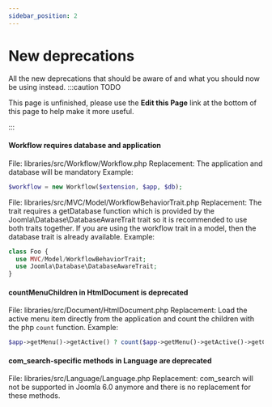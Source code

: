 ```yaml
---
sidebar_position: 2
---
```


New deprecations
===============
All the new deprecations that should be aware of and what you should now be using instead.
:::caution TODO

This page is unfinished, please use the **Edit this Page** link at the bottom of this page to help make it more useful.

:::

#### Workflow requires database and application

File: libraries/src/Workflow/Workflow.php
Replacement: The application and database will be mandatory
Example:
```php
$workflow = new Workflow($extension, $app, $db);
```

File: libraries/src/MVC/Model/WorkflowBehaviorTrait.php
Replacement: The trait requires a getDatabase function which is provided by the Joomla\Database\DatabaseAwareTrait trait so it is recommended to use both traits together. If you are using the workflow trait in a model, then the database trait is already available.
Example:
```php
class Foo {
  use MVC/Model/WorkflowBehaviorTrait;
  use Joomla\Database\DatabaseAwareTrait;
}
```

#### countMenuChildren in HtmlDocument is deprecated

File: libraries/src/Document/HtmlDocument.php
Replacement: Load the active menu item directly from the application and count the children with the php `count` function.
Example:
```php
$app->getMenu()->getActive() ? count($app->getMenu()->getActive()->getChildren()) : 0;
```

#### com_search-specific methods in Language are deprecated

File: libraries/src/Language/Language.php
Replacement: com_search will not be supported in Joomla 6.0 anymore and there is no replacement for these methods.
